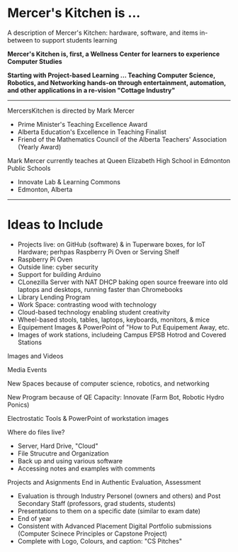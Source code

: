 # Mercer's Kitchen is ...
A description of Mercer's Kitchen: hardware, software, and items in-between to support students learning

**Mercer's Kitchen is, first, a Wellness Center for learners to experience Computer Studies**

**Starting with Project-based Learning ... Teaching Computer Science, Robotics, and Networking hands-on through entertainment, automation, and other applications in a re-vision "Cottage Industry"**

--- 

MercersKitchen is directed by Mark Mercer
- Prime Minister's Teaching Excellence Award
- Alberta Education's Excellence in Teaching Finalist
- Friend of the Mathematics Council of the Alberta Teachers' Association (Yearly Award)

Mark Mercer currently teaches at Queen Elizabeth High School in Edmonton Public Schools
- Innovate Lab & Learning Commons
- Edmonton, Alberta

---

# Ideas to Include
- Projects live: on GitHub (software) & in Tuperware boxes, for IoT Hardware; perhpas Raspberry Pi Oven or Serving Shelf
- Raspberry Pi Oven
- Outside line: cyber security
- Support for building Arduino
- CLonezilla Server with NAT DHCP baking open source freeware into old laptops and desktops, running faster than Chromebooks
- Library Lending Program
- Work Space: contrasting wood with technology
- Cloud-based technology enabling student creativity
- Wheel-based stools, tables, laptops, keyboards, monitors, & mice
- Equipement Images & PowerPoint of "How to Put Equipement Away, etc.
- Images of work stations, includeing Campus EPSB Hotrod and Covered Stations

Images and Videos

Media Events

New Spaces because of computer science, robotics, and networking

New Program because of QE Capacity: Innovate (Farm Bot, Robotic Hydro Ponics)

Electrostatic Tools & PowerPoint of workstation images

Where do files live?
- Server, Hard Drive, "Cloud"
- File Strucutre and Organization
- Back up and using various software
- Accessing notes and examples with comments

Projects and Asignments End in Authentic Evaluation, Assessment
- Evaluation is through Industry Personel (owners and others) and Post Secondary Staff (professors, grad students, students)
- Presentations to them on a specific date (similar to exam date)
- End of year
- Consistent with Advanced Placement Digital Portfolio submissions (Computer Scinece Principles or Capstone Project)
- Complete with Logo, Colours, and caption: "CS Pitches"
